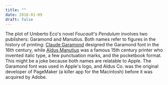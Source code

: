 ```yaml
---
title: ""
date: 2018-01-09
draft: false
---
```

The plot of Umberto Eco's novel _Foucault's Pendulum_ involves two publishers: Garamond and Manutius. Both names refer to figures in the history of printing: [Claude Garamond](https://en.wikipedia.org/wiki/Claude_Garamond) designed the Garamond font in the 16th century, while [Aldus Manutius](https://en.wikipedia.org/wiki/Aldus_Manutius) was a famous 15th century printer who invented italic type, a few punctuation marks, and the pocketbook format. This might be a joke because both names are relatable to Apple. The Garamond font was used in Apple's logo, and Aldus Co. was the original developer of PageMaker (a killer app for the Macintosh) before it was acquired by Adobe.
